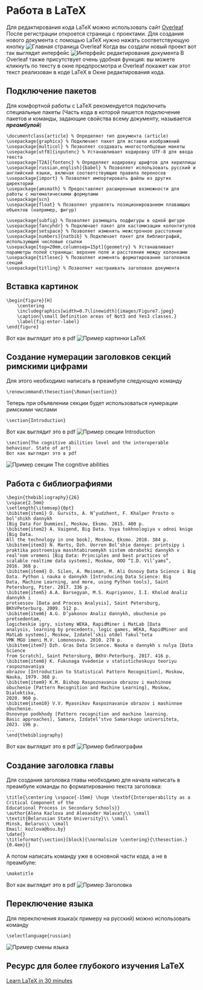 # Работа в LaTeX 
Для редактирования кода LaTeX можно использовать сайт [Overleaf](https://www.overleaf.com "Главная страница Overleaf")
После регистрации откроется страница с проектами. Для создания нового документа с помощью LaTeX нужно нажать соответствующую кнопку
![Главная страница Overleaf](https://github.com/iis-42x70x/RPIIS/blob/Бурбас_Д/Lab_3_/images_latex/beginning_latex.png)
Когда вы создали новый проект вот так выглядит интерфейс
![Интерфейс редактирования документа]([/images_latex/editing_latex.png](https://github.com/iis-42x70x/RPIIS/blob/Бурбас_Д/Lab_3_/images_latex/editing_latex.png))
В Overleaf также присутствует очень удобная функция: вы можете кликнуть по тексту в окне предпросмотра и Overleaf покажет как этот текст реализован в коде LaTeX в Окне редактирования кода.
## Подключение пакетов
Для комфортной работы с LaTeX рекомендуется подключить специальные пакеты
(Часть кода в которой пишется подключение пакетов и команды, задающие свойства всему документу, называется ***преамбулой***)
```
\documentclass{article} % Определяет тип документа (article)
\usepackage{graphicx} % Подключает пакет для вставки изображений
\usepackage{multicol} % Позволяет создавать многостолбцовые макеты
\usepackage[utf8]{inputenc} % Устанавливает кодировку UTF-8 для ввода текста
\usepackage[T2A]{fontenc} % Определяет кодировку шрифтов для кириллицы
\usepackage[russian,english]{babel} % Позволяет использовать русский и английский языки, включая соответствующие правила переносов
\usepackage{import} % Позволяет импортировать файлы из других директорий
\usepackage{amsmath} % Предоставляет расширенные возможности для работы с математическими формулами
\usepackage{scn} 
\usepackage{float} % Позволяет управлять позиционированием плавающих объектов (например, фигур)

\usepackage{subfig} % Позволяет размещать подфигуры в одной фигуре
\usepackage{fancyhdr} % Подключает пакет для кастомизации колонтитулов
\usepackage{setspace} % Позволяет изменять межстрочное расстояние
\usepackage[numbers]{natbib} % Подключает пакет для библиографий, использующий числовые ссылки
\usepackage[top=20mm,columnsep=15pt]{geometry} % Устанавливает параметры полей страницы: верхнее поле и расстояние между колонками
\usepackage{titlesec} % Позволяет изменять форматирование заголовков секций
\usepackage{titling} % Позволяет настраивать заголовок документа
```
## Вставка картинок
```
\begin{figure}[H]
    \centering
    \includegraphics[width=0.7\linewidth]{images/Figure7.jpeg}
    \caption{\small Definition areas of Not3 and Yes3 classes.}
    \label{fig:enter-label}
\end{figure}
```
Вот как выглядит это в pdf
![Пример картинки LaTeX](/images_latex/figure_example.png)
## Создание нумерации заголовков секций римскими цифрами
Для этого необходимо написать в преамбуле следующую команду
```
\renewcommand\thesection{\Roman{section}}
```
Теперь при объявлении секции будет использоваться нумерации римскими числами
```
\section{Introduction}
```
Вот как выглядит это в pdf
![Пример секции Introduction](/images_latex/roman_section_example1.png)
```
\section{The cognitive abilities level and the interoperable behaviour. State of art}
Вот как выглядит это в pdf
```
![Пример секции The cognitive abilities](/images_latex/roman_section_example2.png)
## Работа с библиографиями
```
\begin{thebibliography}{26}
\vspace{2.5mm}
\setlength{\itemsep}{0pt}
\bibitem{item1} D. Gurvits, A. N’yudzhent, F. Khalper Prosto o bol’shikh dannykh
[Big Data For Dummies], Moskow, Eksmo. 2015. 400 p.
\bibitem{item2} A. Vaigend, Big Data. Vsya tekhnologiya v odnoi knige [Big Data.
All the technology in one book], Moskow, Eksmo. 2018. 384 p.
\bibitem{item3} N. Marts, Dzh. Uorren Bol’shie dannye: printsipy i praktika postroeniya masshtabiruemykh sistem obrabotki dannykh v
real’nom vremeni [Big Data: Principles and best practices of
scalable realtime data systems], Moskow, OOO “I.D. Vil’yams”,
2016. 368 p.
\bibitem{item4} D. Silen, A. Meisman, M. Ali Osnovy Data Science i Big
Data. Python i nauka o dannykh [Introducing Data Science: Big
Data, Machine Learning, and more, using Python tools], Saint
Petersburg, Piter. 2017. 336 p.
\bibitem{item5} A.A. Barsegyan, M.S. Kupriyanov, I.I. Kholod Analiz dannykh i
protsessov [Data and Process Analysis], Saint Petersburg, BKhVPeterburg. 2009. 512 p.
\bibitem{item6} A.G. D’yakonov Analiz dannykh, obuchenie po pretsedentam,
logicheskie igry, sistemy WEKA, RapidMiner i MatLab [Data
analysis, learning by precedents, logic games, WEKA, RapidMiner and MatLab systems], Moskow, Izdatel’skii otdel fakul’teta
VMK MGU imeni M.V. Lomonosova. 2010. 278 p.
\bibitem{item7} Dzh. Gras Data Science. Nauka o dannykh s nulya [Data Science
from Scratch], Saint Petersburg, BKhV-Peterburg. 2017. 416 p.
\bibitem{item8} K. Fukunaga Vvedenie v statisticheskuyu teoriyu raspoznavaniya
obrazov [Introduction to Statistical Pattern Recognition], Moskow,
Nauka, 1979. 368 p.
\bibitem{item9} K.M. Bishop Raspoznavanie obrazov i mashinnoe obuchenie [Pattern Recognition and Machine Learning], Moskow, Dialektika,
2020. 960 p.
\bibitem{item10} V.V. Myasnikov Raspoznavanie obrazov i mashinnoe obuchenie.
Osnovnye podkhody [Pattern recognition and machine learning.
Basic approaches], Samara, Izdatel’stvo Samarskogo universiteta,
2023. 196 p.
...
\end{thebibliography}
```
Вот как выглядит это в pdf
![Пример библиографии](/images_latex/biblio_example.png)
## Создание заголовка главы
Для создания заголовка главы необходимо для начала написать в преамбуле команды по форматированию текста заголовка:
```
\title{\centering \vspace{-15mm} \huge \textbf{Interoperability as a Critical Component of the
Educational Process in Secondary Schools}}
\author{Alena Kazlova and Alexander Halavaty\\ \small
\textit{Belarusian State University}\\ \small
Minsk, Belarus\\ \small
Email: kozlova@bsu.by}
\date{}
\titleformat{\section}[block]{\normalsize \centering}{\thesection.}{0.4em}{}
```
А потом написать команду уже в основной части кода, а не в преамбуле:
```
\maketitle
```
Вот как выглядит это в pdf
![Пример Заголовка](/images_latex/headline_example.png)
## Переключение языка
Для переключения языка(к примеру на русский) можно использовать команду
```
\selectlanguage{russian}
```
![Пример смены языка](/images_latex/select_lang_example.png)
## Ресурс для более глубокого изучения LaTeX
[Learn LaTeX in 30 minutes](https://www.overleaf.com/learn/latex/Learn_LaTeX_in_30_minutes "Туториалы от Overleaf")
